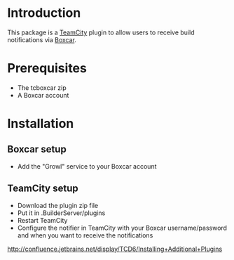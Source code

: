 # Introduction #

This package is a [TeamCity](http://www.jetbrains.com/teamcity/) plugin to allow users to receive build notifications via [Boxcar](http://boxcar.io).

# Prerequisites # 

  * The tcboxcar zip
  * A Boxcar account

# Installation #
 
## Boxcar setup ##
  * Add the "Growl" service to your Boxcar account

## TeamCity setup ##
  * Download the plugin zip file
  * Put it in .BuilderServer/plugins
  * Restart TeamCity
  * Configure the notifier in TeamCity with your Boxcar username/password and when you want to receive the notifications  
 
http://confluence.jetbrains.net/display/TCD6/Installing+Additional+Plugins
  
